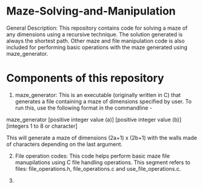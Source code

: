 # Maze-Solving-and-Manipulation

General Description: This repository contains code for solving a maze of any dimensions using a recursive technique. The solution generated is always the shortest path. Other maze and file manipulation code is also included for performing basic operations with the maze generated using maze_generator.

# Components of this repository

1) maze_generator: This is an executable (originally written in C) that generates a file containing a maze of dimensions specified by user. To run this, use the following format in the commandline - 

  maze_generator [positive integer value (a)] [positive integer value (b)] [integers 1 to 8 or character]

  This will generate a maze of dimensions (2a+1) x (2b+1) with the walls made of characters depending on the last argument.

2) File operation codes: This code helps perform basic maze file manupilations using C file handling operations. This segment refers to files: file_operations.h, file_operations.c and use_file_operations.c.

3) 
